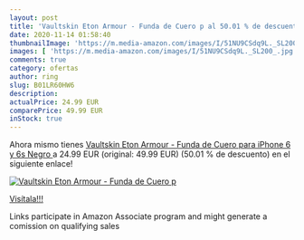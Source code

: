 ```yaml
---
layout: post
title: 'Vaultskin Eton Armour - Funda de Cuero p al 50.01 % de descuento'
date: 2020-11-14 01:58:40
thumbnailImage: 'https://m.media-amazon.com/images/I/51NU9CSdq9L._SL200_.jpg'
images: [ 'https://m.media-amazon.com/images/I/51NU9CSdq9L._SL200_.jpg' ]
comments: true
category: ofertas
author: ring
slug: B01LR60HW6
description:
actualPrice: 24.99 EUR
comparePrice: 49.99 EUR
inStock: true
---
```


Ahora mismo tienes [Vaultskin Eton Armour - Funda de Cuero para iPhone 6 y 6s  Negro ](https://www.amazon.es/dp/B01LR60HW6/?tag=tolees-21) a 24.99 EUR (original: 49.99 EUR) (50.01 %  de descuento) en el siguiente enlace!

[![Vaultskin Eton Armour - Funda de Cuero p](https://m.media-amazon.com/images/I/51NU9CSdq9L._SL200_.jpg)](https://www.amazon.es/dp/B01LR60HW6/?tag=tolees-21)

[Visítala!!!](https://www.amazon.es/dp/B01LR60HW6/?tag=tolees-21)

Links participate in Amazon Associate program and might generate a comission on qualifying sales
